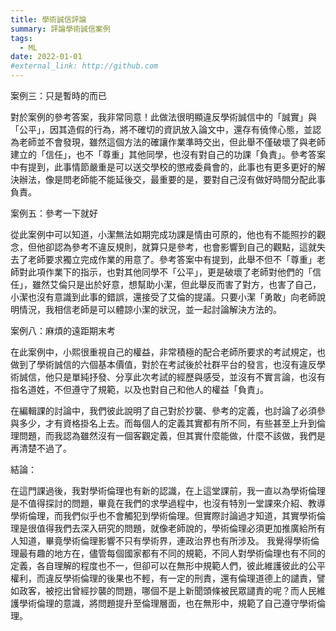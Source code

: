 ```yaml
---
title: 學術誠信評論
summary: 評論學術誠信案例
tags:
  - ML
date: 2022-01-01
#external_link: http://github.com
---
```


案例三：只是暫時的而已

對於案例的參考答案，我非常同意！此做法很明顯違反學術誠信中的「誠實」與「公平」，因其造假的行為，將不確切的資訊放入論文中，還存有僥倖心態，並認為老師並不會發現，雖然這個方法的確讓作業準時交出，但此舉不僅破壞了與老師建立的「信任」，也不「尊重」其他同學，也沒有對自己的功課「負責」。參考答案中有提到，此事情節嚴重是可以送交學校的懲戒委員會的，此事也有更多更好的解決辦法，像是問老師能不能延後交，最重要的是，要對自己沒有做好時間分配此事負責。

案例五：參考一下就好

從此案例中可以知道，小潔無法如期完成功課是情由可原的，他也有不能照抄的觀念，但他卻認為參考不違反規則，就算只是參考，也會影響到自己的觀點，這就失去了老師要求獨立完成作業的用意了。參考答案中有提到，此舉不但不「尊重」老師對此項作業下的指示，也對其他同學不「公平」，更是破壞了老師對他們的「信任」，雖然艾倫只是出於好意，想幫助小潔，但此舉反而害了對方，也害了自己，小潔也沒有意識到此事的錯誤，還接受了艾倫的提議。只要小潔「勇敢」向老師說明情況，我相信老師是可以體諒小潔的狀況，並一起討論解決方法的。

案例八：麻煩的遠距期末考

在此案例中，小熙很重視自己的權益，非常積極的配合老師所要求的考試規定，也做到了學術誠信的六個基本價值，對於在考試後於社群平台的發言，也沒有違反學術誠信，他只是單純抒發、分享此次考試的經歷與感受，並沒有不實言論，也沒有指名道姓，不但遵守了規範，以及也對自己和他人的權益「負責」。

在編輯課的討論中，我們彼此說明了自己對於抄襲、參考的定義，也討論了必須參與多少，才有資格掛名上去。而每個人的定義其實都有所不同，有些甚至上升到倫理問題，而我認為雖然沒有一個客觀定義，但其實什麼能做，什麼不該做，我們是再清楚不過了。

結論：

在這門課過後，我對學術倫理也有新的認識，在上這堂課前，我一直以為學術倫理是不值得探討的問題，畢竟在我們的求學過程中，也沒有特別一堂課來介紹、教導學術倫理，而我們似乎也不會觸犯到學術倫理。但實際討論過才知道，其實學術倫理是很值得我們去深入研究的問題，就像老師說的，學術倫理必須更加推廣給所有人知道，畢竟學術倫理影響不只有學術界，連政治界也有所涉及。
我覺得學術倫理最有趣的地方在，儘管每個國家都有不同的規範，不同人對學術倫理也有不同的定義，各自理解的程度也不一，但卻可以在無形中規範人們，彼此維護彼此的公平權利，而違反學術倫理的後果也不輕，有一定的刑責，還有倫理道德上的譴責，譬如政客，被挖出曾經抄襲的問題，哪個不是上新聞頭條被民眾譴責的呢？而人民維護學術倫理的意識，將問題提升至倫理層面，也在無形中，規範了自己遵守學術倫理。
